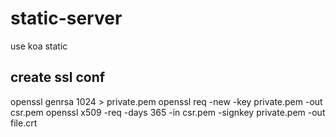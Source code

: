 # static-server
use koa static

## create ssl conf

openssl genrsa 1024  > private.pem
openssl req -new -key private.pem -out csr.pem
openssl x509 -req -days 365 -in csr.pem -signkey private.pem -out file.crt